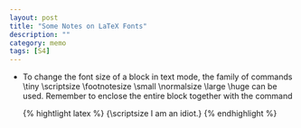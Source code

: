 ```yaml
---
layout: post
title: "Some Notes on LaTeX Fonts"
description: ""
category: memo
tags: [S4]
---
```


* To change the font size of a block in text mode, the family of commands \tiny \scriptsize \footnotesize \small \normalsize \large \huge can be used. Remember to enclose the entire block together with the command

    {% hightlight latex %}
    {\scriptsize I am an idiot.}
    {% endhighlight %}
